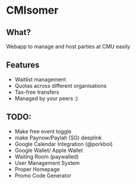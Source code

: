 # CMIsomer #

## What? ##

Webapp to manage and host parties at CMU easily

## Features ##
- Waitlist management
- Quotas across different organisations
- Tax-free transfers
- Managed by your peers :)

## TODO: ##
- Make free event toggle
- make Paynow/Paylah (SG) deeplink
- Google Calendar Integration (@porkboi)
- Google Wallet/ Apple Wallet
- Waiting Room (paywalled)
- User Management System
- Proper Homepage
- Promo Code Generator
